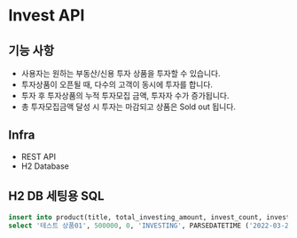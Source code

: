 # Invest API

## 기능 사항 
- 사용자는 원하는 부동산/신용 투자 상품을 투자할 수 있습니다.
- 투자상품이 오픈될 때, 다수의 고객이 동시에 투자를 합니다. 
- 투자 후 투자상품의 누적 투자모집 금액, 투자자 수가 증가됩니다.
- 총 투자모집금액 달성 시 투자는 마감되고 상품은 Sold out 됩니다.

## Infra
- REST API
- H2 Database

## H2 DB 세팅용 SQL
```SQL
insert into product(title, total_investing_amount, invest_count, invest_status, started_at, finished_at)
select '테스트 상품01', 500000, 0, 'INVESTING', PARSEDATETIME ('2022-03-20 10:00:00','yyyy-MM-dd hh:mm:ss'), PARSEDATETIME ('2022-04-30 22:00:00','yyyy-MM-dd hh:mm:ss');
```
